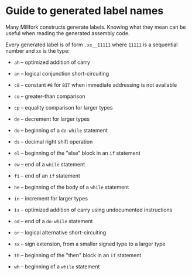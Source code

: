 # Guide to generated label names

Many Millfork constructs generate labels. 
Knowing what they mean can be useful when reading the generated assembly code. 

Every generated label is of form `.xx__11111` 
where `11111` is a sequential number and `xx` is the type:

* `ah` – optimized addition of carry

* `an` – logical conjunction short-circuiting

* `c8` – constant `#8` for `BIT` when immediate addressing is not available

* `co` – greater-than comparison

* `cp` – equality comparison for larger types

* `de` – decrement for larger types

* `do` – beginning of a `do-while` statement

* `ds` – decimal right shift operation

* `el` – beginning of the "else" block in an `if` statement

* `ew` – end of a `while` statement

* `fi` – end of an `if` statement

* `he` – beginning of the body of a `while` statement

* `in` – increment for larger types

* `is` – optimized addition of carry using undocumented instructions

* `od` – end of  a `do-while` statement

* `or` – logical alternative short-circuiting

* `sx` – sign extension, from a smaller signed type to a larger type

* `th` – beginning of the "then" block in an `if` statement

* `wh` – beginning of a `while` statement


